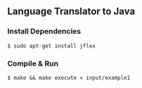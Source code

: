 ## Language Translator to Java

### Install Dependencies
```
$ sudo apt-get install jflex
```

### Compile & Run
```
$ make && make execute < input/example1
```
